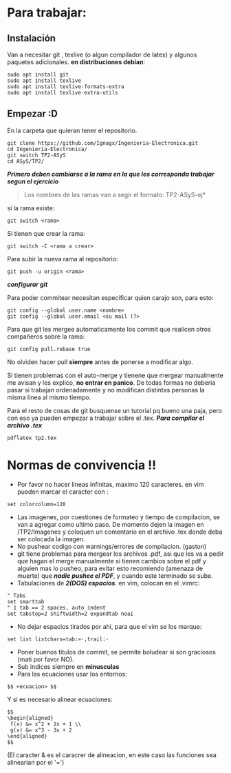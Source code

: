 # Para trabajar:
## Instalación
Van a necesitar git , texlive (o algun compilador de latex) y algunos paquetes adicionales.
**en distribuciones debian**:
```
sudo apt install git
sudo apt install texlive
sudo apt install texlive-formats-extra
sudo apt install texlive-extra-utils
```
## Empezar :D
En la carpeta que quieran tener el repositorio.
```
git clone https://github.com/Ignagx/Ingenieria-Electronica.git
cd Ingenieria-Electronica/
git switch TP2-ASyS
cd ASyS/TP2/
```
***Primero deben cambiarse a la rama en la que les corresponda trabajar segun el ejercicio***
>Los nombres de las ramas van a segir el formato: TP2-ASyS-ej*

si la rama existe:
```
git switch <rama>
```

Si tienen que crear la rama:
```
git switch -C <rama a crear>
```
Para subir la nueva rama al repositorio:
```
git push -u origin <rama>
```
***configurar git***

Para poder commitear necesitan especificar quien carajo son, para esto:
```
git config --global user.name <nombre>
git config --global user.email <su mail (?>
```
Para que git les mergee automaticamente los commit que realicen otros compañeros sobre la rama:
```
git config pull.rebase true
```
No olviden hacer pull **siempre** antes de ponerse a modificar algo.

Si tienen problemas con el auto-merge y tienene que mergear manualmente me avisan y les explico, **no entrar en panico**.
De todas formas no deberia pasar si trabajan ordenadamente y no modifican distintas personas la misma linea al mismo 
tiempo.

Para el resto de cosas de git busquense un tutorial pq bueno una paja, pero con eso ya pueden empezar a trabajar sobre
el .tex.
***Para compilar el archivo .tex***
```
pdflatex tp2.tex
```
# Normas de convivencia !!
+ Por favor no hacer lineas infinitas, maximo 120 caracteres. en vim pueden marcar el caracter con :
```
set colorcolumn=120
```
+ Las imagenes, por cuestiones de formateo y tiempo de compilacion, se van a agregar como ultimo paso. De momento dejen
la imagen en /TP2/Imagenes y coloquen un comentario en el archivo .tex donde deba ser colocada la imagen.
+ No pushear codigo con warnings/errores de compilacion. (gaston)
+ git tiene problemas para mergear los archivos .pdf, asi que les va a pedir que hagan el merge manualmente si tienen 
cambios sobre el pdf y alguien mas lo pusheo, para evitar esto recomiendo (amenaza de muerte) que 
***nadie pushee el PDF***, y cuando este terminado se sube.
+ Tabulaciones de ***2(DOS) espacios***. en vim, colocan en el .vimrc:
```
" Tabs
set smarttab
" 1 tab == 2 spaces, auto indent
set tabstop=2 shiftwidth=2 expandtab noai
```
+ No dejar espacios tirados por ahi, para que el vim se los marque:
```
set list listchars=tab:»·,trail:·    
```
+ Poner buenos titulos de commit, se permite boludear si son graciosos (mati por favor NO).
+ Sub indices siempre en **minusculas**
+ Para las ecuaciones usar los entornos:
```
$$ <ecuacion> $$
```
Y si es necesario alinear ecuaciones:
```
$$
\begin{aligned}
 f(x) &= x^2 + 2x + 1 \\
 g(x) &= x^3 - 3x + 2
\end{aligned}
$$
```
(El caracter & es el caracrer de alineacion, en este caso las funciones sea alinearian por el '=')
